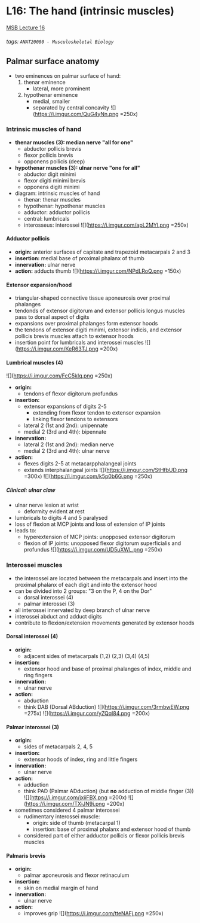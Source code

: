 # L16: The hand (intrinsic muscles)
[MSB Lecture 16](https://brightspace.ucd.ie/d2l/le/content/152911/viewContent/1485774/View)
###### tags: `ANAT20080 - Musculoskeletal Biology`

## Palmar surface anatomy
- two eminences on palmar surface of hand:
    1. thenar eminence
        - lateral, more prominent
    2. hypothenar eminence
        - medial, smaller
        - separated by central concavity
        ![](https://i.imgur.com/QuG4yNn.png =250x)

### Intrinsic muscles of hand
- **thenar muscles (3): median nerve "all for one"**
    - abductor pollicis brevis
    - flexor pollicis brevis
    - opponens pollicis (deep)
- **hypothenar muscles (3): ulnar nerve "one for all"**
    - abductor digit minimi
    - flexor digiti minimi brevis
    - opponens digiti minimi
- diagram: intrinsic muscles of hand
    - thenar: thenar muscles
    - hypothenar: hypothenar muscles
    - adductor: adductor pollicis
    - central: lumbricals
    - interosseus: interossei
    ![](https://i.imgur.com/apL2MYl.png =250x) 
    
#### Adductor pollicis
- **origin:** anterior surfaces of capitate and trapezoid metacarpals 2 and 3
- **insertion:** medial base of proximal phalanx of thumb
- **innervation:** ulnar nerve
- **action:** adducts thumb
![](https://i.imgur.com/NPdLRoQ.png =150x)

#### Extensor expansion/hood
- triangular-shaped connective tissue aponeurosis over proximal phalanges
- tendonds of extensor digitorum and extensor pollicis longus muscles pass to dorsal aspect of digits
- expansions over proximal phalanges form extensor hoods
- the tendons of extensor digiti minimi, extensor indicis, and extensor pollicis brevis muscles attach to extensor hoods
- insertion point for lumbricals and interossei muscles
![](https://i.imgur.com/KeR63TJ.png =200x)

#### Lumbrical muscles (4)
![](https://i.imgur.com/FcC5kIq.png =250x)
- **origin:**
    - tendons of flexor digitorum profundus
- **insertion:**
    - extensor expansions of digits 2-5
        - extending from flexor tendon to extensor expansion
        - linking flexor tendons to extensors
    - lateral 2 (1st and 2nd): unipennate
    - medial 2 (3rd and 4th): bipennate
- **innervation:**
    - lateral 2 (1st and 2nd): median nerve
    - medial 2 (3rd and 4th): ulnar nerve
- **action:**
    - flexes digits 2-5 at metacarpphalangeal joints
    - extends interphalangeal joints
    ![](https://i.imgur.com/StHfbUD.png =300x) ![](https://i.imgur.com/k5p0b6G.png =250x)

##### Clinical: ulnar claw
- ulnar nerve lesion at wrist
    - deformity evident at rest
- lumbricals to digits 4 and 5 paralysed
- loss of flexion at MCP joints and loss of extension of IP joints
- leads to:
    - hyperextension of MCP joints: unopposed extensor digitorum
    - flexion of IP joints: unopposed flexor digitorum superficialis and profundus
    ![](https://i.imgur.com/UD5uXWL.png =250x)

### Interossei muscles
- the interossei are located between the metacarpals and insert into the proximal phalanx of each digit and into the extensor hood
- can be divided into 2 groups: "3 on the P, 4 on the Dor"
    - dorsal interossei (4)
    - palmar interossei (3)
- all interossei innervated by deep branch of ulnar nerve
- interossei abduct and adduct digits
- contribute to flexion/extension movements generated by extensor hoods

#### Dorsal interossei (4)
- **origin:**
    - adjacent sides of metacarpals (1,2) (2,3) (3,4) (4,5)
- **insertion:**
    - extensor hood and base of proximal phalanges of index, middle and ring fingers
- **innervation:**
    - ulnar nerve
- **action:**
    - abduction 
    - think DAB (Dorsal ABduction)
    ![](https://i.imgur.com/3rmbwEW.png =275x) ![](https://i.imgur.com/yZQql84.png =200x)

#### Palmar interossei (3)
- **origin:**
    - sides of metacarpals 2, 4, 5
- **insertion:**
    - extensor hoods of index, ring and little fingers
- **innervation:**
    - ulnar nerve
- **action:**
    - adduction
    - think PAD (Palmar ADduction) (but **no** adduction of middle finger (3))
    ![](https://i.imgur.com/jxiiFBX.png =200x) ![](https://i.imgur.com/TXiJN9j.png =200x)
- sometimes considered 4 palmar interossei
    - rudimentary interossei muscle:
        - origin: side of thumb (metacarpal 1)
        - insertion: base of proximal phalanx and extensor hood of thumb
    - considered part of either adductor pollicis or flexor pollicis brevis muscles

#### Palmaris brevis
- **origin:**
    - palmar aponeurosis and flexor retinaculum
- **insertion:**
    - skin on medial margin of hand
- **innervation:**
    - ulnar nerve
- **action:**
    - improves grip
    ![](https://i.imgur.com/tteNAFj.png =250x)

